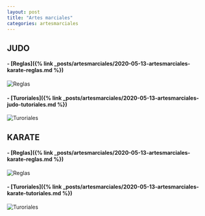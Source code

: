 ```yaml
---
layout: post
title: "Artes marciales"
categories: artesmarciales
---
```


## JUDO

#### - [Reglas]({% link _posts/artesmarciales/2020-05-13-artesmarciales-karate-reglas.md %})

![Reglas](../images/artesmarciales_judo_reglas_pestana.jpg)


#### - [Turoriales]({% link _posts/artesmarciales/2020-05-13-artesmarciales-judo-tutoriales.md %})

![Turoriales](../images/tutorial_pestana.png)

## KARATE

#### - [Reglas]({% link _posts/artesmarciales/2020-05-13-artesmarciales-karate-reglas.md %})

![Reglas](../images/artesmarciales_karate_reglas_pestana.png)

#### - [Turoriales]({% link _posts/artesmarciales/2020-05-13-artesmarciales-karate-tutoriales.md %})

![Turoriales](../images/tutorial_pestana.png)

